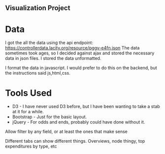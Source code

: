 ## Visualization Project

# Data
I got the all the data using the api endpoint: https://controllerdata.lacity.org/resource/pggv-e4fn.json
The data sometimes took ages, so I decided against ajax and stored the necessary data in json files. I stored the data unformatted.

I format the data in javascript. I would prefer to do this on the backend, but the instructions said js,html,css.

# Tools Used
- D3 - I have never used D3 before, but I have been wanting to take a stab at it for a while.
- Bootstrap - Just for the basic layout.
- jQuery - For odds and ends, probably could have done without it.




Allow filter by any field, or at least the ones that make sense

Different tabs can show different things. Overviews, node thingy, top expenditures by type, etc